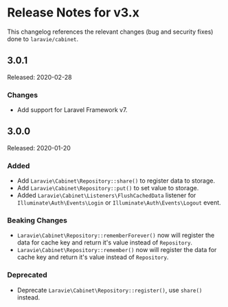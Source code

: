 # Release Notes for v3.x

This changelog references the relevant changes (bug and security fixes) done to `laravie/cabinet`.

## 3.0.1

Released: 2020-02-28

### Changes

* Add support for Laravel Framework v7.

## 3.0.0

Released: 2020-01-20

### Added

* Add `Laravie\Cabinet\Repository::share()` to register data to storage.
* Add `Laravie\Cabinet\Repository::put()` to set value to storage.
* Added `Laravie\Cabinet\Listeners\FlushCachedData` listener for `Illuminate\Auth\Events\Login` or `Illuminate\Auth\Events\Logout` event.

### Beaking Changes

* `Laravie\Cabinet\Repository::rememberForever()` now will register the data for cache key and return it's value instead of `Repository`.
* `Laravie\Cabinet\Repository::remember()` now will register the data for cache key and return it's value instead of `Repository`.

### Deprecated

* Deprecate `Laravie\Cabinet\Repository::register()`, use `share()` instead.
